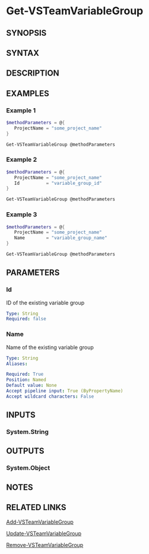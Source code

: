 <!-- #include "./common/header.md" -->

# Get-VSTeamVariableGroup

## SYNOPSIS

<!-- #include "./synopsis/Get-VSTeamVariableGroup.md" -->

## SYNTAX

## DESCRIPTION

<!-- #include "./synopsis/Get-VSTeamVariableGroup.md" -->

## EXAMPLES

### Example 1

```powershell
$methodParameters = @{
   ProjectName = "some_project_name"
}

Get-VSTeamVariableGroup @methodParameters
```

### Example 2

```powershell
$methodParameters = @{
   ProjectName = "some_project_name"
   Id          = "variable_group_id"
}

Get-VSTeamVariableGroup @methodParameters
```

### Example 3

```powershell
$methodParameters = @{
   ProjectName = "some_project_name"
   Name        = "variable_group_name"
}

Get-VSTeamVariableGroup @methodParameters
```

## PARAMETERS

### Id

ID of the existing variable group

```yaml
Type: String
Required: false
```

### Name

Name of the existing variable group

```yaml
Type: String
Aliases:

Required: True
Position: Named
Default value: None
Accept pipeline input: True (ByPropertyName)
Accept wildcard characters: False
```

<!-- #include "./params/projectName.md" -->

## INPUTS

### System.String

## OUTPUTS

### System.Object

## NOTES

<!-- #include "./common/prerequisites.md" -->

## RELATED LINKS



[Add-VSTeamVariableGroup](Add-VSTeamVariableGroup.md)

[Update-VSTeamVariableGroup](Update-VSTeamVariableGroup.md)

[Remove-VSTeamVariableGroup](Remove-VSTeamVariableGroup.md)
